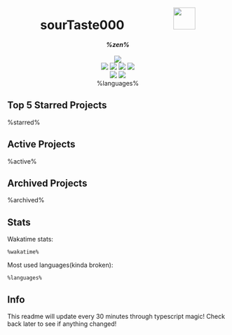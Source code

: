 <!-- deno-fmt-ignore-file -->
<h1 align="center">sourTaste000&emsp;&emsp;&emsp;&emsp;<img src="https://avatars.githubusercontent.com/u/47074495" width="50px"></h1>
<div align="center">
  <b><i>%zen%</i></b>
  <br />
  <br />
  <img src="https://img.shields.io/badge/Discord-sourTaste000%232391-%randomcolor%?labelColor=4c566a&logo=Discord" />
  <br />
  <img src="https://img.shields.io/badge/-Vim-%23%randomcolor%?logo=Vim&labelColor=4c566a" />
  <img src="https://img.shields.io/badge/-CLion-%23%randomcolor%?logo=CLion&labelColor=4c566a" />
  <img src="https://img.shields.io/badge/-IntellJ IDEA-%23%randomcolor%?logo=IntelliJIDEA&labelColor=4c566a" />
  <img src="https://img.shields.io/badge/-Visual Studio Code-%23%randomcolor%?logo=VisualStudioCode&labelColor=4c566a" />
  <br />
  <img src="https://img.shields.io/badge/-macOS-%23%randomcolor%?logo=macOS&labelColor=4c566a" />
  <img src="https://img.shields.io/badge/-Linux-%23%randomcolor%?logo=Linux&labelColor=4c566a" />
  <br />
%languages%
  <br />
</div>

## Top 5 Starred Projects

%starred%

## Active Projects

%active%

## Archived Projects

%archived%

## Stats

Wakatime stats:
```
%wakatime%
```

Most used languages(kinda broken):
```
%languages%
```

## Info

This readme will update every 30 minutes through typescript magic! Check back later to see if anything changed!
